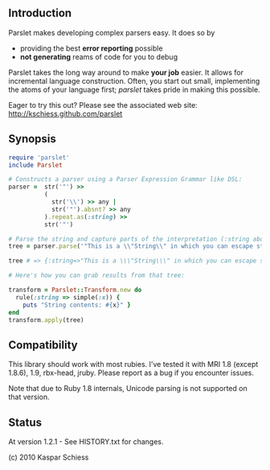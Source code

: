 Introduction
------------
Parslet makes developing complex parsers easy. It does so by

* providing the best **error reporting** possible
* **not generating** reams of code for you to debug

Parslet takes the long way around to make **your job** easier. It allows
for incremental language construction. Often, you start out small,
implementing the atoms of your language first; _parslet_ takes pride in making
this possible.

Eager to try this out? Please see the associated web site:
http://kschiess.github.com/parslet

Synopsis
--------

```ruby
require 'parslet'
include Parslet

# Constructs a parser using a Parser Expression Grammar like DSL: 
parser =  str('"') >> 
          (
            str('\\') >> any |
            str('"').absnt? >> any
          ).repeat.as(:string) >> 
          str('"')

# Parse the string and capture parts of the interpretation (:string above)        
tree = parser.parse('"This is a \\"String\\" in which you can escape stuff"')

tree # => {:string=>"This is a \\\"String\\\" in which you can escape stuff"}

# Here's how you can grab results from that tree:

transform = Parslet::Transform.new do
  rule(:string => simple(:x)) { 
    puts "String contents: #{x}" }
end
transform.apply(tree)
```

Compatibility
-------------
This library should work with most rubies. I've tested it with MRI 1.8 
(except 1.8.6), 1.9, rbx-head, jruby. Please report as a bug if you encounter 
issues.

Note that due to Ruby 1.8 internals, Unicode parsing is not supported on that 
version. 

Status 
------
At version 1.2.1 - See HISTORY.txt for changes.

(c) 2010 Kaspar Schiess

